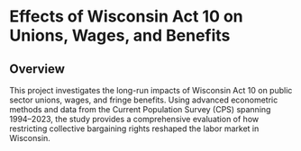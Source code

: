 # Effects of Wisconsin Act 10 on Unions, Wages, and Benefits

## Overview
This project investigates the long-run impacts of Wisconsin Act 10 on public sector unions, wages, and fringe benefits. Using advanced econometric methods and data from the Current Population Survey (CPS) spanning 1994–2023, the study provides a comprehensive evaluation of how restricting collective bargaining rights reshaped the labor market in Wisconsin.
